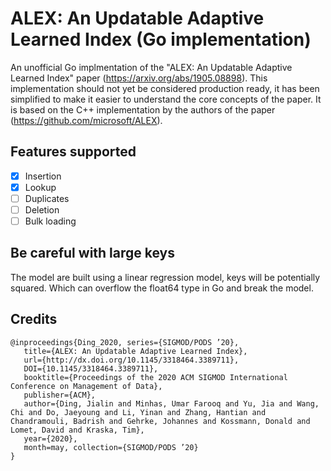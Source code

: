 # ALEX: An Updatable Adaptive Learned Index (Go implementation)
An unofficial Go implmentation of the "ALEX: An Updatable Adaptive Learned Index" paper (https://arxiv.org/abs/1905.08898).
This implementation should not yet be considered production ready, it has been simplified to make it easier to understand the core concepts of the paper.
It is based on the C++ implementation by the authors of the paper (https://github.com/microsoft/ALEX).

## Features supported
- [x] Insertion
- [x] Lookup
- [ ] Duplicates
- [ ] Deletion
- [ ] Bulk loading

## Be careful with large keys
The model are built using a linear regression model, keys will be potentially squared. Which can overflow the float64 type in Go and break the model.

## Credits
```
@inproceedings{Ding_2020, series={SIGMOD/PODS ’20},
   title={ALEX: An Updatable Adaptive Learned Index},
   url={http://dx.doi.org/10.1145/3318464.3389711},
   DOI={10.1145/3318464.3389711},
   booktitle={Proceedings of the 2020 ACM SIGMOD International Conference on Management of Data},
   publisher={ACM},
   author={Ding, Jialin and Minhas, Umar Farooq and Yu, Jia and Wang, Chi and Do, Jaeyoung and Li, Yinan and Zhang, Hantian and Chandramouli, Badrish and Gehrke, Johannes and Kossmann, Donald and Lomet, David and Kraska, Tim},
   year={2020},
   month=may, collection={SIGMOD/PODS ’20}
}
```
